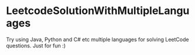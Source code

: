 # LeetcodeSolutionWithMultipleLanguages
Try using Java, Python and C# etc multiple languages for solving LeetCode questions. Just for fun :)
